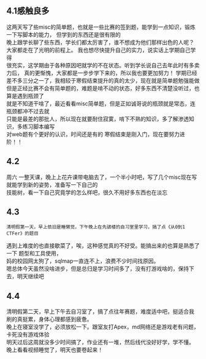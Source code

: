 ##  4.1感触良多
   这两天写了些misc的简单题，也就是一些比赛的签到题，能学到一点知识，锻炼一下写脚本的能力，
但学到的东西还是很有限的   
    晚上跟学长聊了些东西，学长们都太厉害了，谁不想成为他们那样出色的人呢？
大家都走在了光明的前程上。 我也想尽快提升自己的实力，说实话上学期自己学得    
很充实，这学期由于各种原因吧就学的不在状态。听到学长说自己去年此时有多卖力后，
真的更惭愧，大家都是一步步学下来的，所以我也要更加努力！
    学期已经差不多三分之一了，我相较于寒假结束提升的真的太少，现在就是简单题勉强能做
但是正经比赛不会有简单题的，难题是啃不动的状态，好多东西不清楚没听过，也算是遇到瓶颈了    
就是不知道干啥了，最近看看misc简单题，但是正如诚哥说的瓶颈就是常态，连瓶颈都冲不过去就   
只能是最差的那批人，所以现在就要耐住寂寞，啃下不熟的知识，多了解渗透知识，多练习脚本编写   
对web题有个更好的认识，时间还是有的
    寒假结束是刚入门，现在要努力进阶！！
   
## 4.2
周六 一整天课，晚上上花卉课带电脑去了，一个半小时吧，写了几个misc现在写就能学到新的姿势，准备写一下自己的   
技能树，看一下自己究竟学的怎么样吧，很久不用好多东西也在淡忘   

## 4.3
    清明假第一天，早上依旧是睡懒觉，下午晚上在先骕楼的自习室里学习，搞了点《从0到1 CTFer》的题目    
遇到上难度的也直接歇菜了，唉，这种感觉真的不好受。能搞出来的也算是熟悉了一下 题型和工具使用，   
妈的校园网太狗了，sqlmap一直连不上，浪费不少时间找原因。      
    嗯总体今天虽然没啥进步，但是总归是学习时间多了，没有打游戏啥的，保持下去，明天继续吧     
    

## 4.4
   清明假第二天，早上下午去自习室了，搞了点往年赛题，难度适中吧，挺适合我    
   刷的真挺累，身体心理都感到疲惫。   
   晚上在寝室没学了，必须放松一下。跟室友打Apex，md网络还是游戏老有问题，卡死没有游戏体验   
   明天过后这周就没多少时间搞了，作业还有一堆，然后线代没好好学，学不懂。     
   晚上看看视频睡觉了，明天也要卷起来！   
   
   
   
   
